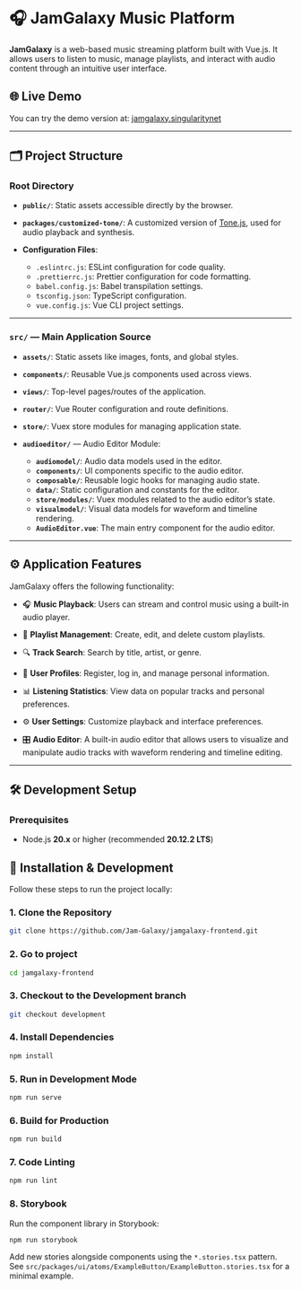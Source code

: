 # 🎧 JamGalaxy Music Platform

**JamGalaxy** is a web-based music streaming platform built with Vue.js. It allows users to listen to music, manage playlists, and interact with audio content through an intuitive user interface.

## 🌐 Live Demo

You can try the demo version at: [jamgalaxy.singularitynet](https://jamgalaxy.singularitynet.dev/)

---

## 🗂 Project Structure

### Root Directory

- **`public/`**: Static assets accessible directly by the browser.

- **`packages/customized-tone/`**: A customized version of [Tone.js](https://tonejs.github.io/), used for audio playback and synthesis.

- **Configuration Files**:
    - `.eslintrc.js`: ESLint configuration for code quality.
    - `.prettierrc.js`: Prettier configuration for code formatting.
    - `babel.config.js`: Babel transpilation settings.
    - `tsconfig.json`: TypeScript configuration.
    - `vue.config.js`: Vue CLI project settings.

---

### `src/` — Main Application Source

- **`assets/`**: Static assets like images, fonts, and global styles.

- **`components/`**: Reusable Vue.js components used across views.

- **`views/`**: Top-level pages/routes of the application.

- **`router/`**: Vue Router configuration and route definitions.

- **`store/`**: Vuex store modules for managing application state.

- **`audioeditor/`** — Audio Editor Module:
    - **`audiomodel/`**: Audio data models used in the editor.
    - **`components/`**: UI components specific to the audio editor.
    - **`composable/`**: Reusable logic hooks for managing audio state.
    - **`data/`**: Static configuration and constants for the editor.
    - **`store/modules/`**: Vuex modules related to the audio editor’s state.
    - **`visualmodel/`**: Visual data models for waveform and timeline rendering.
    - **`AudioEditor.vue`**: The main entry component for the audio editor.

---

## ⚙️ Application Features

JamGalaxy offers the following functionality:

- 🎧 **Music Playback**: Users can stream and control music using a built-in audio player.

- 📂 **Playlist Management**: Create, edit, and delete custom playlists.

- 🔍 **Track Search**: Search by title, artist, or genre.

- 👤 **User Profiles**: Register, log in, and manage personal information.

- 📊 **Listening Statistics**: View data on popular tracks and personal preferences.

- ⚙️ **User Settings**: Customize playback and interface preferences.

- 🎛️ **Audio Editor**: A built-in audio editor that allows users to visualize and manipulate audio tracks with waveform rendering and timeline editing.

---

## 🛠️ Development Setup

### Prerequisites
- Node.js **20.x** or higher (recommended **20.12.2 LTS**)

## 🚀 Installation & Development

Follow these steps to run the project locally:

### 1. Clone the Repository

```bash
git clone https://github.com/Jam-Galaxy/jamgalaxy-frontend.git
```

### 2. Go to project

```bash
cd jamgalaxy-frontend
```

### 3. Checkout to the Development branch

```bash
git checkout development
```

### 4. Install Dependencies

```bash
npm install
```

### 5. Run in Development Mode

```bash
npm run serve
```

### 6. Build for Production

```bash
npm run build
```

### 7. Code Linting

```bash
npm run lint
```

### 8. Storybook

Run the component library in Storybook:

```bash
npm run storybook
```

Add new stories alongside components using the `*.stories.tsx` pattern. See
`src/packages/ui/atoms/ExampleButton/ExampleButton.stories.tsx` for a minimal
example.